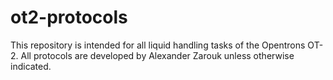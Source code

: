 # ot2-protocols
This repository is intended for all liquid handling tasks of the Opentrons OT-2. All protocols are developed by Alexander Zarouk unless otherwise indicated. 
